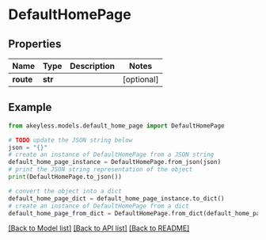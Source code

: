 # DefaultHomePage


## Properties

Name | Type | Description | Notes
------------ | ------------- | ------------- | -------------
**route** | **str** |  | [optional] 

## Example

```python
from akeyless.models.default_home_page import DefaultHomePage

# TODO update the JSON string below
json = "{}"
# create an instance of DefaultHomePage from a JSON string
default_home_page_instance = DefaultHomePage.from_json(json)
# print the JSON string representation of the object
print(DefaultHomePage.to_json())

# convert the object into a dict
default_home_page_dict = default_home_page_instance.to_dict()
# create an instance of DefaultHomePage from a dict
default_home_page_from_dict = DefaultHomePage.from_dict(default_home_page_dict)
```
[[Back to Model list]](../README.md#documentation-for-models) [[Back to API list]](../README.md#documentation-for-api-endpoints) [[Back to README]](../README.md)


